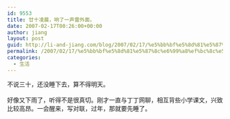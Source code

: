 ```yaml
---
id: 9553
title: 廿十凌晨，响了一声雷外面，
date: 2007-02-17T00:26:00+00:00
author: jiang
layout: post
guid: http://li-and-jiang.com/blog/2007/02/17/%e5%bb%bf%e5%8d%81%e5%87%8c%e6%99%a8%ef%bc%8c%e5%93%8d%e4%ba%86%e4%b8%80%e5%a3%b0%e9%9b%b7%e5%a4%96%e9%9d%a2%ef%bc%8c/
permalink: /2007/02/17/%e5%bb%bf%e5%8d%81%e5%87%8c%e6%99%a8%ef%bc%8c%e5%93%8d%e4%ba%86%e4%b8%80%e5%a3%b0%e9%9b%b7%e5%a4%96%e9%9d%a2%ef%bc%8c/
categories:
  - 生活
---
```

<div>
  不说三十，还没睡下去，算不得明天。
</div>

<div>
   
</div>

<div>
  好像又下雨了，听得不是很真切。刚才一直与丁丁网聊，相互背些小学课文，兴致比较高昂。一会醒来，写对联，过年，那就要先睡了。
</div>
